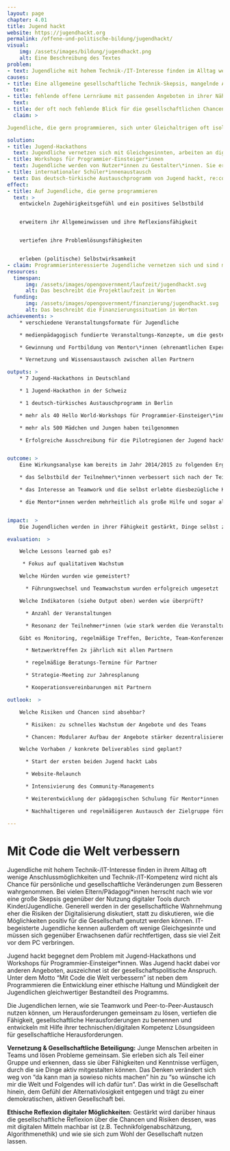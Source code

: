 ```yaml
---
layout: page
chapter: 4.01
title: Jugend hackt
website: https://jugendhackt.org
permalink: /offene-und-politische-bildung/jugendhackt/
visual:
    img: /assets/images/bildung/jugendhackt.png
    alt: Eine Beschreibung des Textes
problem:
- text: Jugendliche mit hohem Technik-/IT-Interesse finden im Alltag wenige Anschlussmöglichkeiten.
causes:
- title: Eine allgemeine gesellschaftliche Technik-Skepsis, mangelnde Anerkennung für die Programmierbegeisterung bei Jugendlichen,
  text:
- title: fehlende offene Lernräume mit passenden Angeboten in ihrer Nähe, sowie
  text:
- title: der oft noch fehlende Blick für die gesellschaftlichen Chancen der Digitalisierung führen dazu, dass
  claim: >

Jugendliche, die gern programmieren, sich unter Gleichaltrigen oft isoliert fühlen, wenig Anschlussmöglichkeiten in ihrer Umgebung haben und seitens der Erwachsenen viel Skepsis und Kritik erleben.

solution:
- title: Jugend-Hackathons
  text: Jugendliche vernetzen sich mit Gleichgesinnten, arbeiten an digitalen Projekten und setzen sich gleichzeitig mit deren gesellschaftlichen und ethischen Implikationen auseinander.
- title: Workshops für Programmier-Einsteiger*innen
  text: Jugendliche werden von Nutzer*innen zu Gestalter\*innen. Sie erleben, dass sie mit digitalen Mittel ihre eigenen Ideen in die Tat umsetzen können und gewinnen an Mündigkeit und Selbstbestimmtheit.
- title: internationaler Schüler*innenaustausch
  text: Das deutsch-türkische Austauschprogramm von Jugend hackt, re:coded und der deutsch-türkischen Jugendbrücke ermöglicht Schüler\*innen aus Deutschland und der Türkei die Berliner Open Source und Civic Tech Szene kennenzulernen, sowie am Berliner Jugend-Hackathon teilzunehmen.
effect:
- title: Auf Jugendliche, die gerne programmieren
  text: >
    entwickeln Zugehörigkeitsgefühl und ein positives Selbstbild


    erweitern ihr Allgemeinwissen und ihre Reflexionsfähigkeit


    vertiefen ihre Problemlösungsfähigkeiten


    erleben (politische) Selbstwirksamkeit
- claim: Programmierinteressierte Jugendliche vernetzen sich und sind motiviert, sich gesellschaftlich zu engagieren. Es entsteht mehr Beteiligung in Form von digitalem Ehrenamt sowie eine breitere Reflexion über ethische Fragen der Digitalisierung.
resources:
  timespan:
      img: /assets/images/opengovernment/laufzeit/jugendhackt.svg
      alt: Das beschreibt die Projektlaufzeit in Worten
  funding:
      img: /assets/images/opengovernment/finanzierung/jugendhackt.svg
      alt: Das beschreibt die Finanzierungssituation in Worten
achievements: >
    * verschiedene Veranstaltungsformate für Jugendliche

    * medienpädagogisch fundierte Veranstaltungs-Konzepte, um die gesteckten Ziele zu erreichen

    * Gewinnung und Fortbildung von Mentor\*innen (ehrenamtlichen Expert\*innen)

    * Vernetzung und Wissensaustausch zwischen allen Partnern

outputs: >
    * 7 Jugend-Hackathons in Deutschland

    * 1 Jugend-Hackathon in der Schweiz

    * 1 deutsch-türkisches Austauschprogramm in Berlin

    * mehr als 40 Hello World-Workshops für Programmier-Einsteiger\*innen

    * mehr als 500 Mädchen und Jungen haben teilgenommen

    * Erfolgreiche Ausschreibung für die Pilotregionen der Jugend hackt Labs mit über 30 Bewerbungen


outcome: >
    Eine Wirkungsanalyse kam bereits im Jahr 2014/2015 zu folgenden Ergebnissen:

    * das Selbstbild der Teilnehmer\*innen verbessert sich nach der Teilnahme an Jugend hackt

    * das Interesse an Teamwork und die selbst erlebte diesbezügliche Kompetenz erhöht sich

    * die Mentor*innen werden mehrheitlich als große Hilfe und sogar als Vorbilder angesehen.


impact:  >
    Die Jugendlichen werden in ihrer Fähigkeit gestärkt, Dinge selbst zu gestalten und ihr technisches Know-how mit gesellschaftspolitischem Gestaltungswillen zu verknüpfen. Dabei können sie ihr Selbst- und Weltbild weiterentwickeln und diese neuen Perspektiven in ihren Alltag übertragen. Dies wirkt sich auf ihre Interaktion sowohl mit Gleichaltrigen als auch mit Erwachsenen aus. Langfristig wirken diese Erfahrungen und Erkenntnisse der Politikverdrossenheit entgegen und führen zu einer reflektierteren und gleichzeitig positiveren Diskussion digitaler Möglichkeiten. Es entstehen Anstöße und Motivation zur Mitgestaltung des eigenen Umfelds und damit letztlich unserer Gesellschaft.

evaluation:  >

    Welche Lessons learned gab es?

     * Fokus auf qualitativem Wachstum

    Welche Hürden wurden wie gemeistert?

      * Führungswechsel und Teamwachstum wurden erfolgreich umgesetzt

    Welche Indikatoren (siehe Output oben) werden wie überprüft?

      * Anzahl der Veranstaltungen

      * Resonanz der Teilnehmer*innen (wie stark werden die Veranstaltungen nachgefragt, Feedback-Fragebogen)

    Gibt es Monitoring, regelmäßige Treffen, Berichte, Team-Konferenzen (z.B. Policy Gruppe), Strategie-Meetings, Schulungen, Zielvereinbarungen

      * Netzwerktreffen 2x jährlich mit allen Partnern

      * regelmäßige Beratungs-Termine für Partner

      * Strategie-Meeting zur Jahresplanung

      * Kooperationsvereinbarungen mit Partnern

outlook:  >

    Welche Risiken und Chancen sind absehbar?

      * Risiken: zu schnelles Wachstum der Angebote und des Teams

      * Chancen: Modularer Aufbau der Angebote stärker dezentralisieren und mehr Zeit für Teamwachstum einplanen

    Welche Vorhaben / konkrete Deliverables sind geplant?

      * Start der ersten beiden Jugend hackt Labs

      * Website-Relaunch

      * Intensivierung des Community-Managements

      * Weiterentwicklung der pädagogischen Schulung für Mentor*innen

      * Nachhaltigeren und regelmäßigeren Austausch der Zielgruppe fördern

---
```



# Mit Code die Welt verbessern

Jugendliche mit hohem Technik-/IT-Interesse finden in ihrem Alltag oft wenige Anschlussmöglichkeiten und Technik-/IT-Kompetenz wird nicht als Chance für persönliche und gesellschaftliche Veränderungen zum Besseren wahrgenommen. Bei vielen Eltern/Pädagogi*innen herrscht nach wie vor eine große Skepsis gegenüber der Nutzung digitaler Tools durch Kinder/Jugendliche. Generell werden in der gesellschaftliche Wahrnehmung eher die Risiken der Digitalisierung diskutiert, statt zu diskutieren, wie die Möglichkeiten positiv für die Gesellschaft genutzt werden können. IT-begeisterte Jugendliche kennen außerdem oft wenige Gleichgesinnte und müssen sich gegenüber Erwachsenen dafür rechtfertigen, dass sie viel Zeit vor dem PC verbringen.

Jugend hackt begegnet dem Problem mit Jugend-Hackathons und Workshops für Programmier-Einsteiger*innen. Was Jugend hackt dabei vor anderen Angeboten, auszeichnet ist der gesellschaftspolitische Anspruch. Unter dem Motto “Mit Code die Welt verbessern” ist neben dem Programmieren die Entwicklung einer ethische Haltung und Mündigkeit der Jugendlichen gleichwertiger Bestandteil des Programms.

Die Jugendlichen lernen, wie sie Teamwork und Peer-to-Peer-Austausch nutzen können, um Herausforderungen gemeinsam zu lösen,
vertiefen die Fähigkeit, gesellschaftliche Herausforderungen zu benennen und entwickeln mit Hilfe ihrer technischen/digitalen Kompetenz Lösungsideen für gesellschaftliche Herausforderungen.

**Vernetzung & Gesellschaftliche Beteiligung:** Junge Menschen arbeiten in Teams und lösen Probleme gemeinsam. Sie erleben sich als Teil einer Gruppe und erkennen, dass sie über Fähigkeiten und Kenntnisse verfügen, durch die sie Dinge aktiv mitgestalten können. Das Denken verändert sich weg von “da kann man ja sowieso nichts machen” hin zu “so wünsche ich mir die Welt und Folgendes will ich dafür tun”. Das wirkt in die Gesellschaft hinein, dem Gefühl der Alternativlosigkeit entgegen und trägt zu einer demokratischen, aktiven Gesellschaft bei.

**Ethische Reflexion digitaler Möglichkeiten**: Gestärkt wird darüber hinaus die gesellschaftliche Reflexion über die Chancen und Risiken dessen, was mit digitalen Mitteln machbar ist (z.B. Technikfolgenabschätzung, Algorithmenethik) und wie sie sich zum Wohl der Gesellschaft nutzen lassen.
